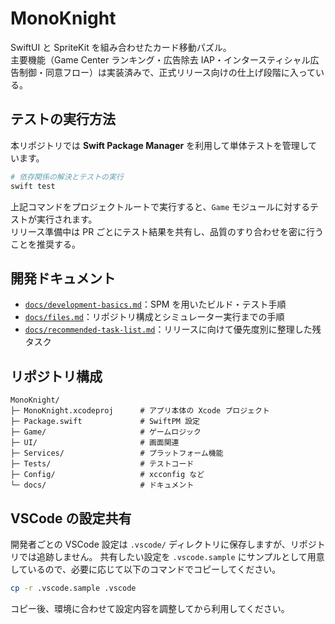 # MonoKnight

SwiftUI と SpriteKit を組み合わせたカード移動パズル。\
主要機能（Game Center ランキング・広告除去 IAP・インタースティシャル広告制御・同意フロー）は実装済みで、正式リリース向けの仕上げ段階に入っている。

## テストの実行方法

本リポジトリでは **Swift Package Manager** を利用して単体テストを管理しています。

```bash
# 依存関係の解決とテストの実行
swift test
```

上記コマンドをプロジェクトルートで実行すると、`Game` モジュールに対するテストが実行されます。\
リリース準備中は PR ごとにテスト結果を共有し、品質のすり合わせを密に行うことを推奨する。

## 開発ドキュメント


- [`docs/development-basics.md`](docs/development-basics.md)：SPM を用いたビルド・テスト手順
- [`docs/files.md`](docs/files.md)：リポジトリ構成とシミュレーター実行までの手順
- [`docs/recommended-task-list.md`](docs/recommended-task-list.md)：リリースに向けて優先度別に整理した残タスク

## リポジトリ構成

```text
MonoKnight/
├─ MonoKnight.xcodeproj      # アプリ本体の Xcode プロジェクト
├─ Package.swift             # SwiftPM 設定
├─ Game/                     # ゲームロジック
├─ UI/                       # 画面関連
├─ Services/                 # プラットフォーム機能
├─ Tests/                    # テストコード
├─ Config/                   # xcconfig など
└─ docs/                     # ドキュメント
```


## VSCode の設定共有

開発者ごとの VSCode 設定は `.vscode/` ディレクトリに保存しますが、リポジトリでは追跡しません。
共有したい設定を `.vscode.sample` にサンプルとして用意しているので、必要に応じて以下のコマンドでコピーしてください。

```bash
cp -r .vscode.sample .vscode
```

コピー後、環境に合わせて設定内容を調整してから利用してください。
